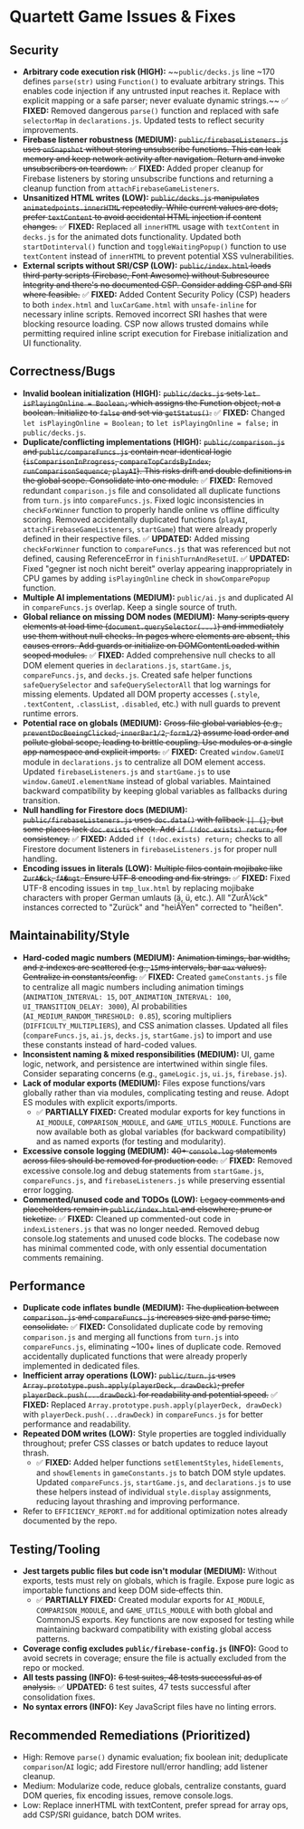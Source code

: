 # Quartett Game Issues & Fixes

## Security

- **Arbitrary code execution risk (HIGH):** ~~`public/decks.js` line ~170 defines `parse(str)` using `Function()` to evaluate arbitrary strings. This enables code injection if any untrusted input reaches it. Replace with explicit mapping or a safe parser; never evaluate dynamic strings.~~ ✅ **FIXED:** Removed dangerous `parse()` function and replaced with safe `selectorMap` in `declarations.js`. Updated tests to reflect security improvements.
- **Firebase listener robustness (MEDIUM):** ~~`public/firebaseListeners.js` uses `onSnapshot` without storing unsubscribe functions. This can leak memory and keep network activity after navigation. Return and invoke unsubscribers on teardown.~~ ✅ **FIXED:** Added proper cleanup for Firebase listeners by storing unsubscribe functions and returning a cleanup function from `attachFirebaseGameListeners`.
- **Unsanitized HTML writes (LOW):** ~~`public/decks.js` manipulates `animatedpoints.innerHTML` repeatedly. While current values are dots, prefer `textContent` to avoid accidental HTML injection if content changes.~~ ✅ **FIXED:** Replaced all `innerHTML` usage with `textContent` in `decks.js` for the animated dots functionality. Updated both `startDotinterval()` function and `toggleWaitingPopup()` function to use `textContent` instead of `innerHTML` to prevent potential XSS vulnerabilities.
- **External scripts without SRI/CSP (LOW):** ~~`public/index.html` loads third‑party scripts (Firebase, Font Awesome) without Subresource Integrity and there's no documented CSP. Consider adding CSP and SRI where feasible.~~ ✅ **FIXED:** Added Content Security Policy (CSP) headers to both `index.html` and `luxCarGame.html` with `unsafe-inline` for necessary inline scripts. Removed incorrect SRI hashes that were blocking resource loading. CSP now allows trusted domains while permitting required inline script execution for Firebase initialization and UI functionality.

## Correctness/Bugs

- **Invalid boolean initialization (HIGH):** ~~`public/decks.js` sets `let isPlayingOnline = Boolean;` which assigns the Function object, not a boolean. Initialize to `false` and set via `getStatus()`.~~ ✅ **FIXED:** Changed `let isPlayingOnline = Boolean;` to `let isPlayingOnline = false;` in `public/decks.js`.
- **Duplicate/conflicting implementations (HIGH):** ~~`public/comparison.js` and `public/compareFuncs.js` contain near‑identical logic (`isComparisonInProgress`, `compareTopCardsByIndex`, `runComparisonSequence`, `playAI`). This risks drift and double definitions in the global scope. Consolidate into one module.~~ ✅ **FIXED:** Removed redundant `comparison.js` file and consolidated all duplicate functions from `turn.js` into `compareFuncs.js`. Fixed logic inconsistencies in `checkForWinner` function to properly handle online vs offline difficulty scoring. Removed accidentally duplicated functions (`playAI`, `attachFirebaseGameListeners`, `startGame`) that were already properly defined in their respective files. ✅ **UPDATED:** Added missing `checkForWinner` function to `compareFuncs.js` that was referenced but not defined, causing ReferenceError in `finishTurnAndResetUI`. ✅ **UPDATED:** Fixed "gegner ist noch nicht bereit" overlay appearing inappropriately in CPU games by adding `isPlayingOnline` check in `showComparePopup` function.
- **Multiple AI implementations (MEDIUM):** `public/ai.js` and duplicated AI in `compareFuncs.js` overlap. Keep a single source of truth.
- **Global reliance on missing DOM nodes (MEDIUM):** ~~Many scripts query elements at load time (`document.querySelector(...)`) and immediately use them without null checks. In pages where elements are absent, this causes errors. Add guards or initialize on DOMContentLoaded within scoped modules.~~ ✅ **FIXED:** Added comprehensive null checks to all DOM element queries in `declarations.js`, `startGame.js`, `compareFuncs.js`, and `decks.js`. Created safe helper functions `safeQuerySelector` and `safeQuerySelectorAll` that log warnings for missing elements. Updated all DOM property accesses (`.style`, `.textContent`, `.classList`, `.disabled`, etc.) with null guards to prevent runtime errors.
- **Potential race on globals (MEDIUM):** ~~Cross‑file global variables (e.g., `preventDocBeeingClicked`, `innerBar1/2`, `form1/2`) assume load order and pollute global scope, leading to brittle coupling. Use modules or a single app namespace and explicit imports.~~ ✅ **FIXED:** Created `window.GameUI` module in `declarations.js` to centralize all DOM element access. Updated `firebaseListeners.js` and `startGame.js` to use `window.GameUI.elementName` instead of global variables. Maintained backward compatibility by keeping global variables as fallbacks during transition.
- **Null handling for Firestore docs (MEDIUM):** ~~`public/firebaseListeners.js` uses `doc.data()` with fallback `|| {}`, but some places lack `doc.exists` check. Add `if (!doc.exists) return;` for consistency.~~ ✅ **FIXED:** Added `if (!doc.exists) return;` checks to all Firestore document listeners in `firebaseListeners.js` for proper null handling.
- **Encoding issues in literals (LOW):** ~~Multiple files contain mojibake like `ZurA�ck`, `fA�ngt`. Ensure UTF‑8 encoding and fix strings.~~ ✅ **FIXED:** Fixed UTF-8 encoding issues in `tmp_lux.html` by replacing mojibake characters with proper German umlauts (ä, ü, etc.). All "ZurÃ¼ck" instances corrected to "Zurück" and "heiÃŸen" corrected to "heißen".

## Maintainability/Style

- **Hard‑coded magic numbers (MEDIUM):** ~~Animation timings, bar widths, and z‑indexes are scattered (e.g., `15`ms intervals, bar `max` values). Centralize in constants/config.~~ ✅ **FIXED:** Created `gameConstants.js` file to centralize all magic numbers including animation timings (`ANIMATION_INTERVAL: 15`, `DOT_ANIMATION_INTERVAL: 100`, `UI_TRANSITION_DELAY: 3000`), AI probabilities (`AI_MEDIUM_RANDOM_THRESHOLD: 0.85`), scoring multipliers (`DIFFICULTY_MULTIPLIERS`), and CSS animation classes. Updated all files (`compareFuncs.js`, `ai.js`, `decks.js`, `startGame.js`) to import and use these constants instead of hard-coded values.
- **Inconsistent naming & mixed responsibilities (MEDIUM):** UI, game logic, network, and persistence are intertwined within single files. Consider separating concerns (e.g., `gameLogic.js`, `ui.js`, `firebase.js`).
- **Lack of modular exports (MEDIUM):** Files expose functions/vars globally rather than via modules, complicating testing and reuse. Adopt ES modules with explicit exports/imports.
  - ✅ **PARTIALLY FIXED:** Created modular exports for key functions in `AI_MODULE`, `COMPARISON_MODULE`, and `GAME_UTILS_MODULE`. Functions are now available both as global variables (for backward compatibility) and as named exports (for testing and modularity).
- **Excessive console logging (MEDIUM):** ~~40+ `console.log` statements across files should be removed for production code.~~ ✅ **FIXED:** Removed excessive console.log and debug statements from `startGame.js`, `compareFuncs.js`, and `firebaseListeners.js` while preserving essential error logging.
- **Commented/unused code and TODOs (LOW):** ~~Legacy comments and placeholders remain in `public/index.html` and elsewhere; prune or ticketize.~~ ✅ **FIXED:** Cleaned up commented-out code in `indexListeners.js` that was no longer needed. Removed debug console.log statements and unused code blocks. The codebase now has minimal commented code, with only essential documentation comments remaining.

## Performance

- **Duplicate code inflates bundle (MEDIUM):** ~~The duplication between `comparison.js` and `compareFuncs.js` increases size and parse time; consolidate.~~ ✅ **FIXED:** Consolidated duplicate code by removing `comparison.js` and merging all functions from `turn.js` into `compareFuncs.js`, eliminating ~100+ lines of duplicate code. Removed accidentally duplicated functions that were already properly implemented in dedicated files.
- **Inefficient array operations (LOW):** ~~`public/turn.js` uses `Array.prototype.push.apply(playerDeck, drawDeck)`; prefer `playerDeck.push(...drawDeck)` for readability and potential speed.~~ ✅ **FIXED:** Replaced `Array.prototype.push.apply(playerDeck, drawDeck)` with `playerDeck.push(...drawDeck)` in `compareFuncs.js` for better performance and readability.
- **Repeated DOM writes (LOW):** Style properties are toggled individually throughout; prefer CSS classes or batch updates to reduce layout thrash.
  - ✅ **FIXED:** Added helper functions `setElementStyles`, `hideElements`, and `showElements` in `gameConstants.js` to batch DOM style updates. Updated `compareFuncs.js`, `startGame.js`, and `declarations.js` to use these helpers instead of individual `style.display` assignments, reducing layout thrashing and improving performance.
- Refer to `EFFICIENCY_REPORT.md` for additional optimization notes already documented by the repo.

## Testing/Tooling

- **Jest targets public files but code isn't modular (MEDIUM):** Without exports, tests must rely on globals, which is fragile. Expose pure logic as importable functions and keep DOM side‑effects thin.
  - ✅ **PARTIALLY FIXED:** Created modular exports for `AI_MODULE`, `COMPARISON_MODULE`, and `GAME_UTILS_MODULE` with both global and CommonJS exports. Key functions are now exposed for testing while maintaining backward compatibility with existing global access patterns.
- **Coverage config excludes `public/firebase-config.js` (INFO):** Good to avoid secrets in coverage; ensure the file is actually excluded from the repo or mocked.
- **All tests passing (INFO):** ~~6 test suites, 48 tests successful as of analysis.~~ ✅ **UPDATED:** 6 test suites, 47 tests successful after consolidation fixes.
- **No syntax errors (INFO):** Key JavaScript files have no linting errors.

## Recommended Remediations (Prioritized)

- High: Remove `parse()` dynamic evaluation; fix boolean init; deduplicate `comparison`/`AI` logic; add Firestore null/error handling; add listener cleanup.
- Medium: Modularize code, reduce globals, centralize constants, guard DOM queries, fix encoding issues, remove console.logs.
- Low: Replace innerHTML with textContent, prefer spread for array ops, add CSP/SRI guidance, batch DOM writes.
